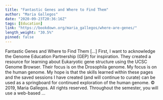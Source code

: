```yaml
---
title: "Fantastic Genes and Where to Find Them"
author: "Maria Gallegos"
date: "2020-09-23T20:36:16Z"
tags: [Education]
link: "https://bookdown.org/maria_gallegos/where-are-genes/"
length_weight: "30.5%"
pinned: false
---
```


Fantastic Genes and Where to Find Them [...] First, I want to acknowledge the Genome Education Partnership (GEP) for inspiration. They created a resource for learning about Eukaryotic gene structure using the UCSC Genome Browser. Their focus is on the Drosophila genome. My focus is on the human genome. My hope is that the skills learned within these pages and the saved sessions I have created (and will continue to curate) can be used as a springboard for continued exploration of the human genome. © 2019, Maria Gallegos. All rights reserved. Throughout the semester, you will use a web-based ...
